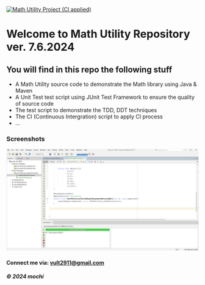 [![Math Utility Project (CI applied)](https://github.com/mochithesimp/math-util-1808/actions/workflows/ci_script.yml/badge.svg)](https://github.com/mochithesimp/math-util-1808/actions/workflows/ci_script.yml)


# Welcome to Math Utility Repository ver. 7.6.2024

## You will find in this repo the following stuff

* A Math Utility source code to demonstrate the Math library using Java & Maven
* A Unit Test test script using JUnit Test Framework to ensure the quality of source code
* The test script to demonstrate the TDD, DDT techniques
* The CI (Continuous Intergration) script to apply CI process
* ...

### Screenshots
![Srouce code and Unit Test](https://github.com/mochithesimp/math-util-1808/blob/main/screenshots/SourceCodeAndUnitTest.png)

#### Connect me via: vult2911@gmail.com

##### &#169; 2024 mochi